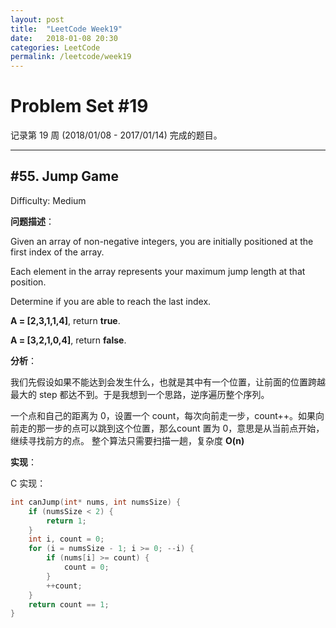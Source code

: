 ```yaml
---
layout: post
title:  "LeetCode Week19"
date:   2018-01-08 20:30
categories: LeetCode
permalink: /leetcode/week19
---
```


# Problem Set #19

记录第 19 周 (2018/01/08 - 2017/01/14) 完成的题目。

---

## #55. Jump Game

Difficulty: Medium

**问题描述**：

Given an array of non-negative integers, you are initially positioned at the first index of the array.

Each element in the array represents your maximum jump length at that position.

Determine if you are able to reach the last index.

**A = [2,3,1,1,4]**, return **true**.

**A = [3,2,1,0,4]**, return **false**.

**分析**：

我们先假设如果不能达到会发生什么，也就是其中有一个位置，让前面的位置跨越最大的 step 都达不到。于是我想到一个思路，逆序遍历整个序列。

一个点和自己的距离为 0，设置一个 count，每次向前走一步，count++。如果向前走的那一步的点可以跳到这个位置，那么count 置为 0，意思是从当前点开始，继续寻找前方的点。 整个算法只需要扫描一趟，复杂度 **O(n)**

**实现**：

C 实现：

```c
int canJump(int* nums, int numsSize) {
    if (numsSize < 2) {
        return 1;
    }
    int i, count = 0;
    for (i = numsSize - 1; i >= 0; --i) {
        if (nums[i] >= count) {
            count = 0;
        }
        ++count;
    }
    return count == 1;
}
```
